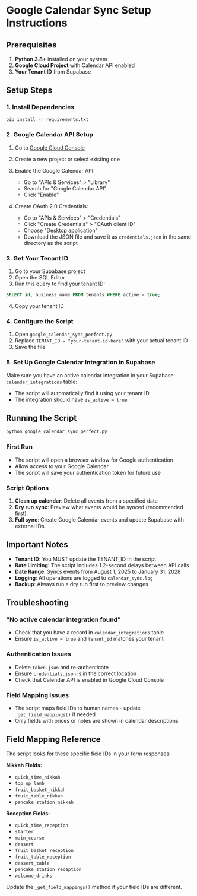 # Google Calendar Sync Setup Instructions

## Prerequisites

1. **Python 3.8+** installed on your system
2. **Google Cloud Project** with Calendar API enabled
3. **Your Tenant ID** from Supabase

## Setup Steps

### 1. Install Dependencies
```bash
pip install -r requirements.txt
```

### 2. Google Calendar API Setup

1. Go to [Google Cloud Console](https://console.cloud.google.com/)
2. Create a new project or select existing one
3. Enable the Google Calendar API:
   - Go to "APIs & Services" > "Library"
   - Search for "Google Calendar API"
   - Click "Enable"

4. Create OAuth 2.0 Credentials:
   - Go to "APIs & Services" > "Credentials"
   - Click "Create Credentials" > "OAuth client ID"
   - Choose "Desktop application"
   - Download the JSON file and save it as `credentials.json` in the same directory as the script

### 3. Get Your Tenant ID

1. Go to your Supabase project
2. Open the SQL Editor
3. Run this query to find your tenant ID:
```sql
SELECT id, business_name FROM tenants WHERE active = true;
```
4. Copy your tenant ID

### 4. Configure the Script

1. Open `google_calendar_sync_perfect.py`
2. Replace `TENANT_ID = "your-tenant-id-here"` with your actual tenant ID
3. Save the file

### 5. Set Up Google Calendar Integration in Supabase

Make sure you have an active calendar integration in your Supabase `calendar_integrations` table:
- The script will automatically find it using your tenant ID
- The integration should have `is_active = true`

## Running the Script

```bash
python google_calendar_sync_perfect.py
```

### First Run
- The script will open a browser window for Google authentication
- Allow access to your Google Calendar
- The script will save your authentication token for future use

### Script Options

1. **Clean up calendar**: Delete all events from a specified date
2. **Dry run sync**: Preview what events would be synced (recommended first)
3. **Full sync**: Create Google Calendar events and update Supabase with external IDs

## Important Notes

- **Tenant ID**: You MUST update the TENANT_ID in the script
- **Rate Limiting**: The script includes 1.2-second delays between API calls
- **Date Range**: Syncs events from August 1, 2025 to January 31, 2028
- **Logging**: All operations are logged to `calendar_sync.log`
- **Backup**: Always run a dry run first to preview changes

## Troubleshooting

### "No active calendar integration found"
- Check that you have a record in `calendar_integrations` table
- Ensure `is_active = true` and `tenant_id` matches your tenant

### Authentication Issues
- Delete `token.json` and re-authenticate
- Ensure `credentials.json` is in the correct location
- Check that Calendar API is enabled in Google Cloud Console

### Field Mapping Issues
- The script maps field IDs to human names - update `_get_field_mappings()` if needed
- Only fields with prices or notes are shown in calendar descriptions

## Field Mapping Reference

The script looks for these specific field IDs in your form responses:

**Nikkah Fields:**
- `quick_time_nikkah`
- `top_up_lamb`
- `fruit_basket_nikkah`
- `fruit_table_nikkah`
- `pancake_station_nikkah`

**Reception Fields:**
- `quick_time_reception`
- `starter`
- `main_course`
- `dessert`
- `fruit_basket_reception`
- `fruit_table_reception`
- `dessert_table`
- `pancake_station_reception`
- `welcome_drinks`

Update the `_get_field_mappings()` method if your field IDs are different.
